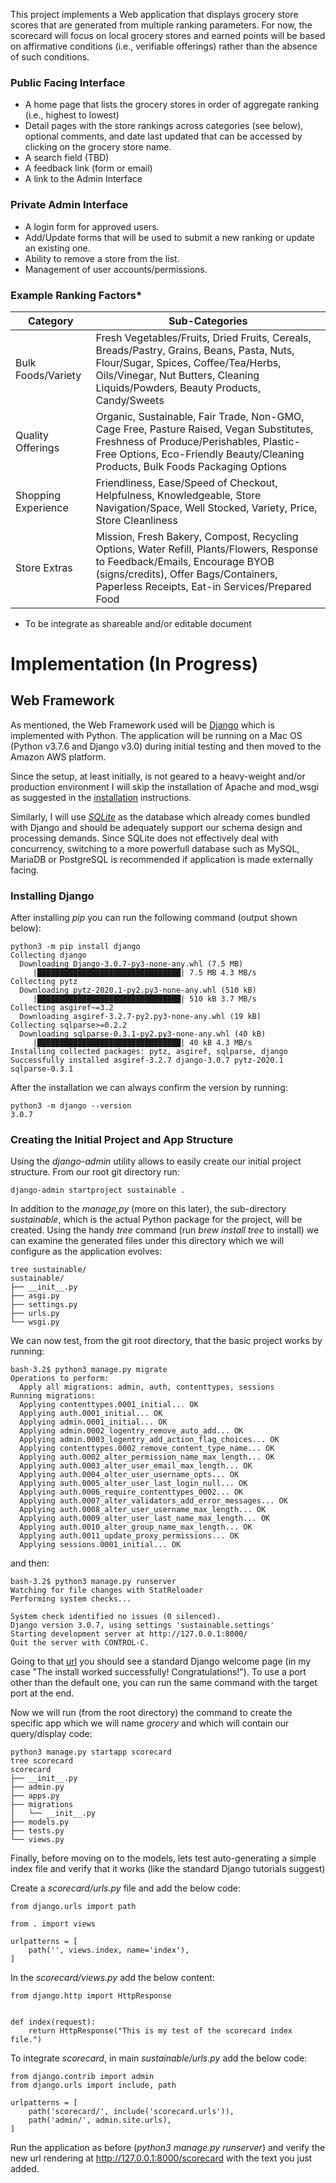
This project implements a Web application that displays grocery store scores that are generated from multiple ranking parameters. For now, the scorecard will focus on local grocery stores and earned points will be based on affirmative conditions (i.e., verifiable offerings) rather than the absence of such conditions.

### Public Facing Interface

* A home page that lists the grocery stores in order of aggregate ranking (i.e., highest to lowest)
* Detail pages with the store rankings across categories (see below), optional comments, and date last updated that can be accessed by clicking on the grocery store name.
* A search field (TBD)
* A feedback link (form or email)
* A link to the Admin Interface

### Private Admin Interface

* A login form for approved users.
* Add/Update forms that will be used to submit a new ranking or update an existing one.
* Ability to remove a store from the list.
* Management of user accounts/permissions.

### Example Ranking Factors*

| Category | Sub-Categories |
| -------- | ------- |
| Bulk Foods/Variety  | Fresh Vegetables/Fruits, Dried Fruits, Cereals, Breads/Pastry, Grains, Beans, Pasta, Nuts, Flour/Sugar, Spices, Coffee/Tea/Herbs, Oils/Vinegar, Nut Butters, Cleaning Liquids/Powders, Beauty Products, Candy/Sweets|
| Quality Offerings | Organic, Sustainable, Fair Trade, Non-GMO, Cage Free, Pasture Raised, Vegan Substitutes, Freshness of Produce/Perishables, Plastic-Free Options, Eco-Friendly Beauty/Cleaning Products, Bulk Foods Packaging Options |
| Shopping Experience | Friendliness, Ease/Speed of Checkout, Helpfulness, Knowledgeable, Store Navigation/Space, Well Stocked, Variety, Price, Store Cleanliness |
| Store Extras | Mission, Fresh Bakery, Compost, Recycling Options, Water Refill, Plants/Flowers, Response to Feedback/Emails, Encourage BYOB (signs/credits), Offer Bags/Containers, Paperless Receipts, Eat-in Services/Prepared Food |

* To be integrate as shareable and/or editable document


# Implementation (In Progress)

## Web Framework

As mentioned, the Web Framework used will be [Django](https://www.djangoproject.com) which is implemented with Python. The application will be running on a Mac OS (Python v3.7.6 and Django v3.0) during initial testing and then moved to the Amazon AWS platform.

Since the setup, at least initially, is not geared to a heavy-weight and/or production environment I will skip the installation of Apache and mod_wsgi as suggested in the [installation](https://docs.djangoproject.com/en/3.0/topics/install/) instructions.

Similarly, I will use [_SQLite_](https://www.sqlite.org/index.html) as the database which already comes bundled with Django and should be adequately support our schema design and processing demands. Since SQLite does not effectively deal with concurrency, switching to a more powerfull database such as MySQL, MariaDB or PostgreSQL is recommended if application is made externally facing.

### Installing Django

After installing _pip_ you can run the following command (output shown below):
```
python3 -m pip install django
Collecting django
  Downloading Django-3.0.7-py3-none-any.whl (7.5 MB)
     |████████████████████████████████| 7.5 MB 4.3 MB/s 
Collecting pytz
  Downloading pytz-2020.1-py2.py3-none-any.whl (510 kB)
     |████████████████████████████████| 510 kB 3.7 MB/s 
Collecting asgiref~=3.2
  Downloading asgiref-3.2.7-py2.py3-none-any.whl (19 kB)
Collecting sqlparse>=0.2.2
  Downloading sqlparse-0.3.1-py2.py3-none-any.whl (40 kB)
     |████████████████████████████████| 40 kB 4.3 MB/s 
Installing collected packages: pytz, asgiref, sqlparse, django
Successfully installed asgiref-3.2.7 django-3.0.7 pytz-2020.1 sqlparse-0.3.1
```

After the installation we can always confirm the version by running:
```
python3 -m django --version
3.0.7
```

### Creating the Initial Project and App Structure

Using the _django-admin_ utility allows to easily create our initial project structure. From our root git directory run:
```
django-admin startproject sustainable .
```
In addition to the _manage,py_ (more on this later), the sub-directory _sustainable_, which is the actual Python package for the project, will be created. Using the handy _tree_ command (run _brew install tree_ to install) we can examine the generated files under this directory which we will configure as the application evolves:
```
tree sustainable/
sustainable/
├── __init__.py
├── asgi.py
├── settings.py
├── urls.py
└── wsgi.py
```

We can now test, from the git root directory, that the basic project works by running:

```
bash-3.2$ python3 manage.py migrate
Operations to perform:
  Apply all migrations: admin, auth, contenttypes, sessions
Running migrations:
  Applying contenttypes.0001_initial... OK
  Applying auth.0001_initial... OK
  Applying admin.0001_initial... OK
  Applying admin.0002_logentry_remove_auto_add... OK
  Applying admin.0003_logentry_add_action_flag_choices... OK
  Applying contenttypes.0002_remove_content_type_name... OK
  Applying auth.0002_alter_permission_name_max_length... OK
  Applying auth.0003_alter_user_email_max_length... OK
  Applying auth.0004_alter_user_username_opts... OK
  Applying auth.0005_alter_user_last_login_null... OK
  Applying auth.0006_require_contenttypes_0002... OK
  Applying auth.0007_alter_validators_add_error_messages... OK
  Applying auth.0008_alter_user_username_max_length... OK
  Applying auth.0009_alter_user_last_name_max_length... OK
  Applying auth.0010_alter_group_name_max_length... OK
  Applying auth.0011_update_proxy_permissions... OK
  Applying sessions.0001_initial... OK
```
and then:

```
bash-3.2$ python3 manage.py runserver
Watching for file changes with StatReloader
Performing system checks...

System check identified no issues (0 silenced).
Django version 3.0.7, using settings 'sustainable.settings'
Starting development server at http://127.0.0.1:8000/
Quit the server with CONTROL-C.
```

Going to that [url](http://127.0.0.1:8000/) you should see a standard Django welcome page (in my case "The install worked successfully! Congratulations!"). To use a port other than the default one, you can run the same command with the target port at the end.

Now we will run (from the root directory) the command to create the specific app which we will name _grocery_ and which will contain our query/display code:
```
python3 manage.py startapp scorecard
tree scorecard
scorecard
├── __init__.py
├── admin.py
├── apps.py
├── migrations
│   └── __init__.py
├── models.py
├── tests.py
└── views.py
```
Finally, before moving on to the models, lets test auto-generating a simple index file and verify that it works (like the standard Django tutorials suggest)

Create a _scorecard/urls.py_ file and add the below code:
```
from django.urls import path

from . import views

urlpatterns = [
    path('', views.index, name='index'),
]
```

In the _scorecard/views.py_ add the below content:
```
from django.http import HttpResponse


def index(request):
    return HttpResponse("This is my test of the scorecard index file.")
```

To integrate _scorecard_, in main _sustainable/urls.py_ add the below code:
```
from django.contrib import admin
from django.urls import include, path

urlpatterns = [
    path('scorecard/', include('scorecard.urls')),
    path('admin/', admin.site.urls),
]
```

Run the application as before (_python3 manage.py runserver_) and verify the new url rendering at http://127.0.0.1:8000/scorecard with the text you just added.
